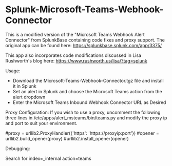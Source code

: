 # Splunk-Microsoft-Teams-Webhook-Connector
This is a modified version of the "Microsoft Teams Webhook Alert Connector" from SplunkBase containing code fixes and proxy support.
The original app can be found here: https://splunkbase.splunk.com/app/3375/

This app also incorporates code modifications discussed in Lisa Rushworth's blog here: https://www.rushworth.us/lisa/?tag=splunk 

Usage:
- Download the Microsoft-Teams-Webhook-Connector.tgz file and install it in Splunk
- Set an alert in Splunk and choose the Microsoft Teams action from the alert dropdown
- Enter the Microsoft Teams Inbound Webhook Connector URL as Desired

Proxy Configuration:
If you wish to use a proxy, uncomment the following three lines in /etc/apps/alert_msteams/bin/teams.py and modify the proxy ip and port to suit your environment.

#proxy = urllib2.ProxyHandler({'https': 'https://proxyip:port'})
#opener = urllib2.build_opener(proxy)
#urllib2.install_opener(opener)

Debugging:

Search for index=_internal action=teams
